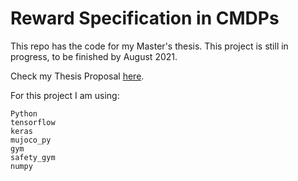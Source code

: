 # Reward Specification in CMDPs

This repo has the code for my Master's thesis. This project is still in progress, to be finished by August 2021.

Check my Thesis Proposal <a href="https://jonaac.github.io/files/ThesisProposal.pdf">here</a>.

For this project I am using:
```
Python
tensorflow
keras
mujoco_py
gym
safety_gym
numpy
```
